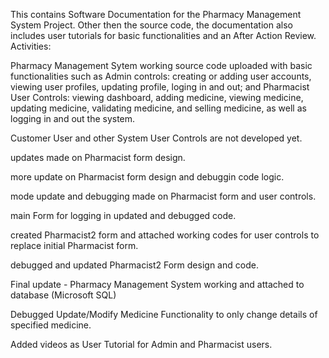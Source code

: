This contains Software Documentation for the Pharmacy Management System Project. Other then the source code, the documentation also includes user tutorials for basic functionalities and an After Action Review.
Activities:

Pharmacy Management Sytem working source code uploaded with basic functionalities such as Admin controls: creating or adding user accounts, viewing user profiles, updating profile, loging in and out; and Pharmacist User Controls: viewing dashboard, adding medicine, viewing medicine, updating medicine, validating medicine, and selling medicine, as well as logging in and out the system.

Customer User and other System User Controls are not developed yet. 

updates made on Pharmacist form design.

more update on Pharmacist form design and debuggin code logic.

mode update and debugging made on Pharmacist form and user controls.

main Form for logging in updated and debugged code.

created Pharmacist2 form and attached working codes for user controls to replace initial Pharmacist form.

debugged and updated Pharmacist2 Form design and code.

Final update - Pharmacy Management System working and attached to database (Microsoft SQL)

Debugged Update/Modify Medicine Functionality to only change details of specified medicine.

Added videos as User Tutorial for Admin and Pharmacist users.
